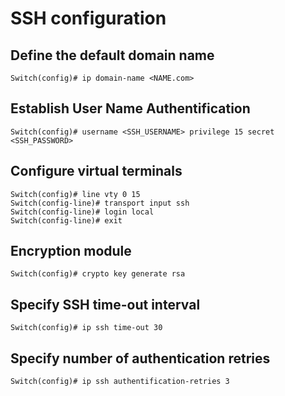 # SSH configuration

## Define the default domain name

    Switch(config)# ip domain-name <NAME.com>

## Establish User Name Authentification

    Switch(config)# username <SSH_USERNAME> privilege 15 secret <SSH_PASSWORD>

## Configure virtual terminals

    Switch(config)# line vty 0 15
    Switch(config-line)# transport input ssh
    Switch(config-line)# login local
    Switch(config-line)# exit

## Encryption module

    Switch(config)# crypto key generate rsa

## Specify SSH time-out interval

    Switch(config)# ip ssh time-out 30

## Specify number of authentication retries

    Switch(config)# ip ssh authentification-retries 3
